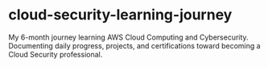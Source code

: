 # cloud-security-learning-journey
My 6-month journey learning AWS Cloud Computing and Cybersecurity. Documenting daily progress, projects, and certifications toward becoming a Cloud Security professional.
